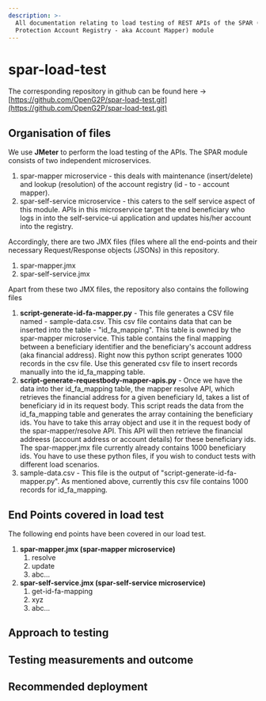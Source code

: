 ```yaml
---
description: >-
  All documentation relating to load testing of REST APIs of the SPAR (Social
  Protection Account Registry - aka Account Mapper) module
---
```


# spar-load-test

The corresponding repository in github can be found here -> [https://github.com/OpenG2P/spar-load-test.git](https://github.com/OpenG2P/spar-load-test.git)

## Organisation of files

We use **JMeter** to perform the load testing of the APIs. The SPAR module consists of two independent microservices.&#x20;

1. spar-mapper microservice - this deals with maintenance (insert/delete) and lookup (resolution) of the account registry (id - to - account mapper).
2. spar-self-service microservice - this caters to the self service aspect of this module. APIs in this microservice target the end beneficiary who logs in into the self-service-ui application and updates his/her account into the registry.

Accordingly, there are two JMX files (files where all the end-points and their necessary Request/Response objects (JSONs) in this repository.

1. spar-mapper.jmx
2. spar-self-service.jmx

Apart from these two JMX files, the repository also contains the following files

1. **script-generate-id-fa-mapper.py** - This file generates a CSV file named - sample-data.csv. This csv file contains data that can be inserted into the table - "id\_fa\_mapping". This table is owned by the spar-mapper microservice. This table contains the final mapping between a beneficiary identifier and the beneficiary's account address (aka financial address). Right now this python script generates 1000 records in the csv file. Use this generated csv file to insert records manually into the id\_fa\_mapping table.
2. **script-generate-requestbody-mapper-apis.py** - Once we have the data into ther id\_fa\_mapping table, the mapper resolve API, which retrieves the financial address for a given beneficiary Id, takes a list of beneficiary id in its request body. This script reads the data from the id\_fa\_mapping table and generates the array containing the beneficiary ids. You have to take this array object and use it in the request body of the spar-mapper/resolve API. This API will then retrieve the financial addreess (account address or account details) for these beneficiary ids. The spar-mapper.jmx file currently already contains 1000 beneficiary ids. You have to use these python files, if you wish to conduct tests with different load scenarios.
3. sample-data.csv - This file is the output of "script-generate-id-fa-mapper.py". As mentioned above, currently this csv file contains 1000 records for id\_fa\_mapping.

## End Points covered in load test

The following end points have been covered in our load test.

1. **spar-mapper.jmx (spar-mapper microservice)**
   1. resolve
   2. update
   3. abc...
2. **spar-self-service.jmx (spar-self-service microservice)**
   1. get-id-fa-mapping
   2. xyz
   3. abc...

## Approach to testing

## Testing measurements and outcome

## Recommended deployment

